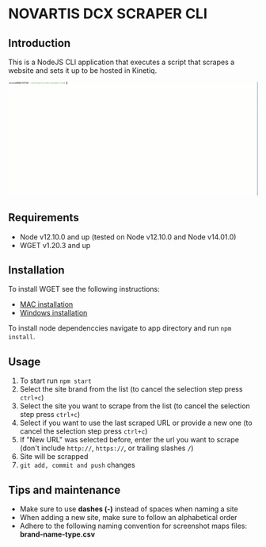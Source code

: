 # NOVARTIS DCX SCRAPER CLI

## Introduction

This is a NodeJS CLI application that executes a script that scrapes a website and sets it up to be hosted in Kinetiq.

![alt text](/demo.gif)

## Requirements

* Node v12.10.0 and up (tested on Node v12.10.0 and Node v14.01.0)
* WGET v1.20.3 and up

## Installation

To install WGET see the following instructions:

* [MAC installation](https://formulae.brew.sh/formula/wget)
* [Windows installation](https://www.gnu.org/software/wget/)

To install node dependenccies navigate to app directory and run `npm install`.

## Usage

1. To start run `npm start`
2. Select the site brand from the list (to cancel the selection step press `ctrl+c`)
3. Select the site you want to scrape from the list (to cancel the selection step press `ctrl+c`)
4. Select if you want to use the last scraped URL or provide a new one (to cancel the selection step press `ctrl+c`) 
5. If "New URL" was selected before, enter the url you want to scrape (don't include `http://`, `https://`, or trailing slashes `/`)
6. Site will be scrapped
7. `git add, commit and push` changes

## Tips and maintenance

* Make sure to use **dashes (-)** instead of spaces when naming a site
* When adding a new site, make sure to follow an alphabetical order
* Adhere to the following naming convention for screenshot maps files: **brand-name-type.csv**
